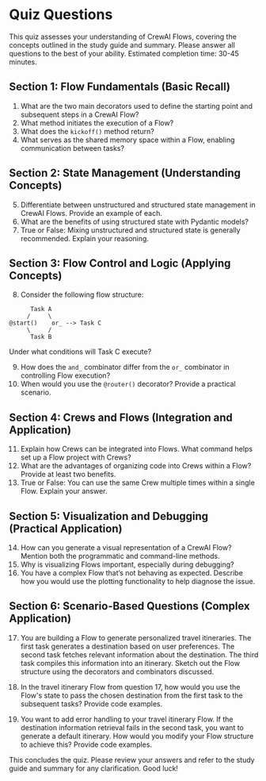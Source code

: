 # Quiz Questions

This quiz assesses your understanding of CrewAI Flows, covering the concepts outlined in the study guide and summary.  Please answer all questions to the best of your ability.  Estimated completion time: 30-45 minutes.

## Section 1: Flow Fundamentals (Basic Recall)

1.  What are the two main decorators used to define the starting point and subsequent steps in a CrewAI Flow?
2.  What method initiates the execution of a Flow?
3.  What does the `kickoff()` method return?
4.  What serves as the shared memory space within a Flow, enabling communication between tasks?

## Section 2: State Management (Understanding Concepts)

5.  Differentiate between unstructured and structured state management in CrewAI Flows. Provide an example of each.
6.  What are the benefits of using structured state with Pydantic models?
7.  True or False:  Mixing unstructured and structured state is generally recommended. Explain your reasoning.

## Section 3: Flow Control and Logic (Applying Concepts)

8.  Consider the following flow structure:

```
      Task A
     /     \
@start()    or_ --> Task C
     \     /
      Task B
```

Under what conditions will Task C execute?

9.  How does the `and_` combinator differ from the `or_` combinator in controlling Flow execution?
10. When would you use the `@router()` decorator? Provide a practical scenario.

## Section 4: Crews and Flows (Integration and Application)

11. Explain how Crews can be integrated into Flows. What command helps set up a Flow project with Crews?
12. What are the advantages of organizing code into Crews within a Flow?  Provide at least two benefits.
13.  True or False:  You can use the same Crew multiple times within a single Flow. Explain your answer.

## Section 5: Visualization and Debugging (Practical Application)

14. How can you generate a visual representation of a CrewAI Flow? Mention both the programmatic and command-line methods.
15. Why is visualizing Flows important, especially during debugging?
16. You have a complex Flow that’s not behaving as expected.  Describe how you would use the plotting functionality to help diagnose the issue.

## Section 6:  Scenario-Based Questions (Complex Application)

17. You are building a Flow to generate personalized travel itineraries.  The first task generates a destination based on user preferences. The second task fetches relevant information about the destination.  The third task compiles this information into an itinerary.  Sketch out the Flow structure using the decorators and combinators discussed.

18.  In the travel itinerary Flow from question 17, how would you use the Flow's state to pass the chosen destination from the first task to the subsequent tasks?  Provide code examples.

19.  You want to add error handling to your travel itinerary Flow.  If the destination information retrieval fails in the second task, you want to generate a default itinerary.  How would you modify your Flow structure to achieve this?  Provide code examples.


This concludes the quiz. Please review your answers and refer to the study guide and summary for any clarification. Good luck!